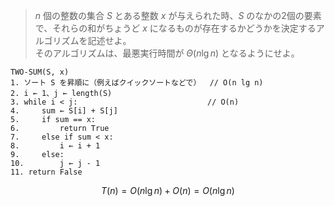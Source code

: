 <!--
<script type="text/javascript" async
  src="https://cdnjs.cloudflare.com/ajax/libs/mathjax/2.7.7/MathJax.js?config=TeX-MML-AM_CHTML">
</script>
-->
>$n$ 個の整数の集合 $S$ とある整数 $x$ が与えられた時、$S$ のなかの2個の要素で、それらの和がちょうど $x$ になるものが存在するかどうかを決定するアルゴリズムを記述せよ。<br>
そのアルゴリズムは、最悪実行時間が $\Theta(n \lg n)$ となるようにせよ。

```
TWO-SUM(S, x)
1. ソート S を昇順に（例えばクイックソートなどで）  // O(n lg n)
2. i ← 1、j ← length(S)
3. while i < j:                             // O(n)
4.     sum ← S[i] + S[j]
5.     if sum == x:
6.         return True
7.     else if sum < x:
8.         i ← i + 1
9.     else:
10.        j ← j - 1
11. return False
```

$$
T(n)=O(n \lg n)+O(n)=O(n \lg n)
$$